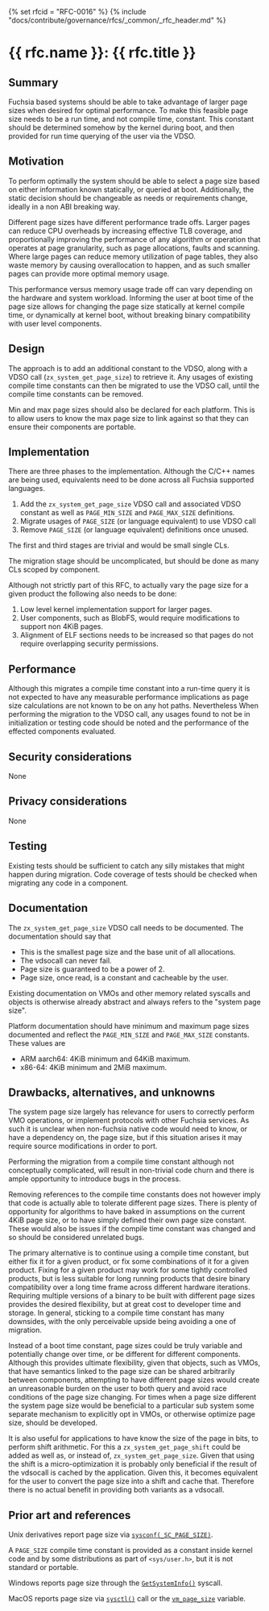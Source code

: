 {% set rfcid = "RFC-0016" %}
{% include "docs/contribute/governance/rfcs/_common/_rfc_header.md" %}
# {{ rfc.name }}: {{ rfc.title }}
<!-- SET the `rfcid` VAR ABOVE. DO NOT EDIT ANYTHING ELSE ABOVE THIS LINE. -->

## Summary

Fuchsia based systems should be able to take advantage of larger page sizes when
desired for optimal performance. To make this feasible page size needs to be a
run time, and not compile time, constant. This constant should be determined
somehow by the kernel during boot, and then provided for run time querying of
the user via the VDSO.

## Motivation

To perform optimally the system should be able to select a page size based on
either information known statically, or queried at boot. Additionally, the
static decision should be changeable as needs or requirements change, ideally
in a non ABI breaking way.

Different page sizes have different performance trade offs. Larger pages can
reduce CPU overheads by increasing effective TLB coverage, and proportionally
improving the performance of any algorithm or operation that operates at page
granularity, such as page allocations, faults and scanning. Where large pages
can reduce memory utilization of page tables, they also waste memory by causing
overallocation to happen, and as such smaller pages can provide more optimal
memory usage.

This performance versus memory usage trade off can vary depending on the
hardware and system workload. Informing the user at boot time of the page size
allows for changing the page size statically at kernel compile time, or
dynamically at kernel boot, without breaking binary compatibility with user
level components.

## Design

The approach is to add an additional constant to the VDSO, along with a VDSO
call (`zx_system_get_page_size`) to retrieve it. Any usages of existing compile
time constants can then be migrated to use the VDSO call, until the compile time
constants can be removed.

Min and max page sizes should also be declared for each platform. This is to
allow users to know the max page size to link against so that they can ensure
their components are portable.

## Implementation

There are three phases to the implementation. Although the C/C++ names are
being used, equivalents need to be done across all Fuchsia supported languages.

 1. Add the `zx_system_get_page_size` VDSO call and associated VDSO constant as
    well as `PAGE_MIN_SIZE` and `PAGE_MAX_SIZE` definitions.
 2. Migrate usages of `PAGE_SIZE` (or language equivalent) to use VDSO call
 3. Remove `PAGE_SIZE` (or language equivalent) definitions once unused.

The first and third stages are trivial and would be small single CLs.

The migration stage should be uncomplicated, but should be done as many CLs
scoped by component.

Although not strictly part of this RFC, to actually vary the page size for a
given product the following also needs to be done:

 1. Low level kernel implementation support for larger pages.
 2. User components, such as BlobFS, would require modifications to support non
    4KiB pages.
 3. Alignment of ELF sections needs to be increased so that pages do not require
    overlapping security permissions.

## Performance

Although this migrates a compile time constant into a run-time query it is not
expected to have any measurable performance implications as page size
calculations are not known to be on any hot paths. Nevertheless When performing
the migration to the VDSO call, any usages found to not be in initialization
or testing code should be noted and the performance of the effected components
evaluated.

## Security considerations

None

## Privacy considerations

None

## Testing

Existing tests should be sufficient to catch any silly mistakes that might
happen during migration. Code coverage of tests should be checked when migrating
any code in a component.

## Documentation

The `zx_system_get_page_size` VDSO call needs to be documented. The
documentation should say that

 * This is the smallest page size and the base unit of all allocations.
 * The vdsocall can never fail.
 * Page size is guaranteed to be a power of 2.
 * Page size, once read, is a constant and cacheable by the user.

Existing documentation on VMOs and other memory related syscalls and objects is
otherwise already abstract and always refers to the "system page size".

Platform documentation should have minimum and maximum page sizes documented and
reflect the `PAGE_MIN_SIZE` and `PAGE_MAX_SIZE` constants. These values are

 * ARM aarch64: 4KiB minimum and 64KiB maximum.
 * x86-64: 4KiB minimum and 2MiB maximum.

## Drawbacks, alternatives, and unknowns

The system page size largely has relevance for users to correctly perform VMO
operations, or implement protocols with other Fuchsia services. As such it is
unclear when non-fuchsia native code would need to know, or have a dependency
on, the page size, but if this situation arises it may require source
modifications in order to port.

Performing the migration from a compile time constant although not conceptually
complicated, will result in non-trivial code churn and there is ample
opportunity to introduce bugs in the process.

Removing references to the compile time constants does not however imply that
code is actually able to tolerate different page sizes. There is plenty of
opportunity for algorithms to have baked in assumptions on the current 4KiB
page size, or to have simply defined their own page size constant. These would
also be issues if the compile time constant was changed and so should be
considered unrelated bugs.

The primary alternative is to continue using a compile time constant, but either
fix it for a given product, or fix some combinations of it for a given product.
Fixing for a given product may work for some tightly controlled products, but is
less suitable for long running products that desire binary compatibility over a
long time frame across different hardware iterations. Requiring multiple
versions of a binary to be built with different page sizes provides the desired
flexibility, but at great cost to developer time and storage. In general,
sticking to a compile time constant has many downsides, with the only
perceivable upside being avoiding a one of migration.

Instead of a boot time constant, page sizes could be truly variable and
potentially change over time, or be different for different components. Although
this provides ultimate flexibility, given that objects, such as VMOs, that have
semantics linked to the page size can be shared arbitrarily between components,
attempting to have different page sizes would create an unreasonable burden on
the user to both query and avoid race conditions of the page size changing. For
times when a page size different the system page size would be beneficial to a
particular sub system some separate mechanism to explicitly opt in VMOs, or
otherwise optimize page size, should be developed.

It is also useful for applications to have know the size of the page in bits, to
perform shift arithmetic. For this a `zx_system_get_page_shift` could be added
as well as, or instead of, `zx_system_get_page_size`. Given that using the shift
is a micro-optimization it is probably only beneficial if the result of the
vdsocall is cached by the application. Given this, it becomes equivalent for
the user to convert the page size into a shift and cache that. Therefore there
is no actual benefit in providing both variants as a vdsocall.

## Prior art and references

Unix derivatives report page size via [`sysconf(_SC_PAGE_SIZE)`].

[`sysconf(_SC_PAGE_SIZE)`]: https://man7.org/linux/man-pages/man3/sysconf.3.html

A `PAGE_SIZE` compile time constant is provided as a constant inside kernel code
and by some distributions as part of `<sys/user.h>`, but it is not standard or
portable.

Windows reports page size through the [`GetSystemInfo()`] syscall.

[`GetSystemInfo()`]: https://docs.microsoft.com/en-us/windows/win32/api/sysinfoapi/nf-sysinfoapi-getsysteminfo?redirectedfrom=MSDN

MacOS reports page size via [`sysctl()`] call or the [`vm_page_size`] variable.

[`sysctl()`]: https://developer.apple.com/library/archive/documentation/System/Conceptual/ManPages_iPhoneOS/man3/sysctl.3.html
[`vm_page_size`]: https://developer.apple.com/documentation/apple_silicon/addressing_architectural_differences_in_your_macos_code
